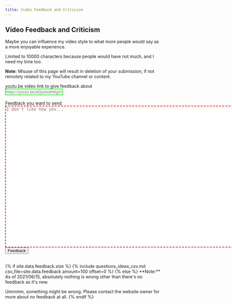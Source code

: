 ```yaml
---
title: Video Feedback and Criticism
---
```

## Video Feedback and Criticism
Maybe you can influence my video style to what more people would say as a more enjoyable experience.

Limited to 10000 characters because people would have not much, and I need my time too.

**Note:** Misuse of this page will result in deletion of your submission, if not remotely related to my YouTube channel or content.
<style>
    #video {
        resize: none;
    }
    input[type=url], textarea:invalid {
        border: 2px dashed red;
    }
    input[type=url], textarea:valid {
        border: 2px solid lime;
    }
</style>
<form action="https://JacksonChen666.000webhostapp.com/Submit.php" method="post">
    <label>youtu.be video link to give feedback about</label><br>
    <input type="url" name="feedback_video" minlength="28" maxlength="28" pattern="^https:\/\/youtu\.be\/[a-zA-Z0-9_\-]{11}$" placeholder="https://youtu.be/dQw4w9WgXcQ" required id="video"><br><br>
    <label>Feedback you want to send</label><br>
    <textarea name="user_feedback" minlength="50" maxlength="10000" placeholder="I don't like how you..." rows="30" cols="120" required id="feedback"></textarea><br>
    <input type="submit" value="Feedback" name="formSubmit">
</form>
<script>
    document.getElementById("video").value = new URLSearchParams(window.location.search).get("video");
    document.getElementById("feedback").value = "";
</script>
<br>
{% if site.data.feedback.size %}
{% include questions_ideas_csv.md csv_file=site.data.feedback amount=100 offset=0 %}
{% else %}
**Note:** As of 2021/06/15, absolutely nothing is wrong other than there's no feedback as it's new.

Ummmm, something might be wrong. Please contact the website owner for more about no feedback at all.
{% endif %}